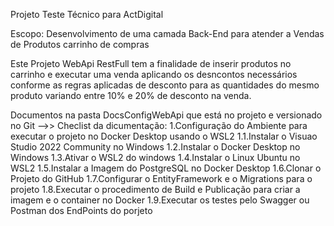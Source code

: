 Projeto Teste Técnico para ActDigital

Escopo: Desenvolvimento de uma camada Back-End para atender a Vendas de Produtos carrinho de compras

Este Projeto WebApi RestFull tem a finalidade de inserir produtos no carrinho e executar uma venda
aplicando os desncontos necessários conforme as regras aplicadas de desconto para as quantidades
do mesmo produto variando entre 10% e 20% de desconto na venda.

Documentos na pasta DocsConfigWebApi que está no projeto e versionado no Git
-->> Checlist da dicumentação:
1.Configuração do Ambiente para executar o projeto no Docker Desktop usando o WSL2
1.1.Instalar o Visuao Studio 2022 Community no Windows
1.2.Instalar o Docker Desktop no Windows
1.3.Ativar o WSL2 do windows
1.4.Instalar o Linux Ubuntu no WSL2
1.5.Instalar a Imagem do PostgreSQL no Docker Desktop
1.6.Clonar o Projeto do GitHub
1.7.Configurar o EntityFramework e o Migrations para o projeto
1.8.Executar o procedimento de Build e Publicação para criar a imagem e o container no Docker
1.9.Executar os testes pelo Swagger ou Postman dos EndPoints do porjeto
